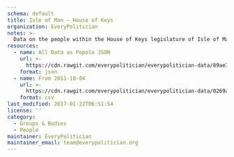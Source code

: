 ```yaml
---
schema: default
title: Isle of Man — House of Keys
organization: EveryPolitician
notes: >-
  Data on the people within the House of Keys legislature of Isle of Man.
resources:
  - name: All Data as Popolo JSON
    url: >-
      https://cdn.rawgit.com/everypolitician/everypolitician-data/89ae7dfc0965c52c9db56c42d02ada6e2f97780b/data/Isle_of_Man/House_of_Keys/ep-popolo-v1.0.json
    format: json
  - name: From 2011-10-04
    url: >-
      https://cdn.rawgit.com/everypolitician/everypolitician-data/0269a48c5756a838dc5979d1a67188bf6f8342b8/data/Isle_of_Man/House_of_Keys/term-2011.csv
    format: csv
last_modified: 2017-01-22T06:51:54
license: ''
category:
  - Groups & Bodies
  - People
maintainer: EveryPolitician
maintainer_email: team@everypolitician.org
---
```

